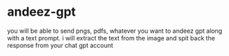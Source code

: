 # andeez-gpt
you will be able to send pngs, pdfs, whatever you want to andeez gpt along with a text prompt. i will extract the text from the image and spit back the response from your chat gpt account

